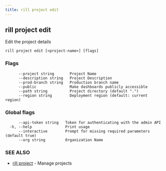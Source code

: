 ```yaml
---
title: rill project edit
---
```

## rill project edit

Edit the project details

```
rill project edit [<project-name>] [flags]
```

### Flags

```
      --project string       Project Name
      --description string   Project Description
      --prod-branch string   Production branch name
      --public               Make dashboards publicly accessible
      --path string          Project directory (default ".")
      --region string        Deployment region (default: current region)
```

### Global flags

```
      --api-token string   Token for authenticating with the admin API
  -h, --help               Print usage
      --interactive        Prompt for missing required parameters (default true)
      --org string         Organization Name
```

### SEE ALSO

* [rill project](project.md)	 - Manage projects

